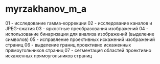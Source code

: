 # myrzakhanov_m_a
01 - исследование гамма-коррекции
02 - исследование каналов и JPEG-сжатия
03 - яркостные преобразования изображений
04 - использование бинаризации для анализа изображений (выделение символов)
05 - исправление проективных искажений изображений страниц
06 - выделение границ проективно искаженных прямоугольников страниц
07 - сегментация областей  проективно искаженных прямоугольников страниц
